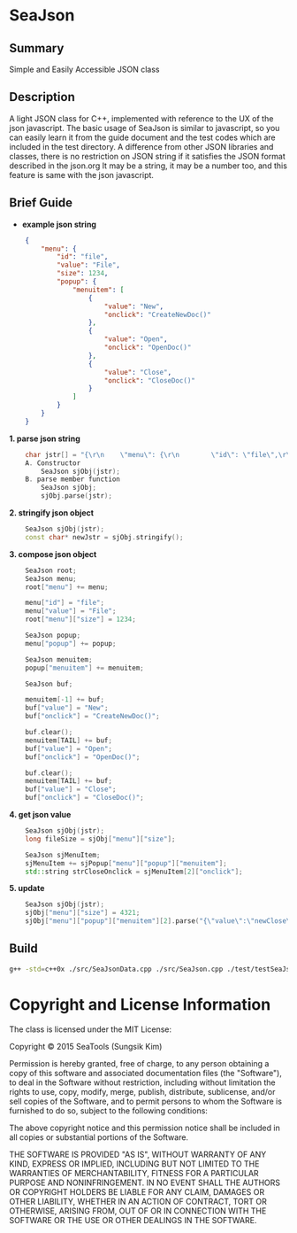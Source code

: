 # SeaJson

Summary
-------
Simple and Easily Accessible JSON class

Description
-----------
A light JSON class for C++, implemented with reference to the UX of the json javascript.
The basic usage of SeaJson is similar to javascript, so you can easily learn it from the guide document and the test codes which are included in the test directory.
A difference from other JSON libraries and classes, there is no restriction on JSON string if it satisfies the JSON format described in the json.org
It may be a string, it may be a number too, and this feature is same with the json javascript.

Brief Guide
-----------
- **example json string**
```json
    {
        "menu": {
            "id": "file",
            "value": "File",
            "size": 1234,
            "popup": {
                "menuitem": [
                    {
                        "value": "New",
                        "onclick": "CreateNewDoc()"
                    },
                    {
                        "value": "Open",
                        "onclick": "OpenDoc()"
                    },
                    {
                        "value": "Close",
                        "onclick": "CloseDoc()"
                    }
                ]
            }
        }
    }
```

**1. parse json string**
```cpp
    char jstr[] = "{\r\n    \"menu\": {\r\n        \"id\": \"file\",\r\n        \"value\": \"File\",\r\n        \"size\": 1234,\r\n        \"popup\": {\r\n            \"menuitem\": [\r\n                {\r\n                    \"value\": \"New\",\r\n                    \"onclick\": \"CreateNewDoc()\"\r\n                },\r\n                {\r\n                    \"value\": \"Open\",\r\n                    \"onclick\": \"OpenDoc()\"\r\n                },\r\n                {\r\n                    \"value\": \"Close\",\r\n                    \"onclick\": \"CloseDoc()\"\r\n                }\r\n            ]\r\n        }\r\n    }\r\n}";
    A. Constructor
        SeaJson sjObj(jstr);
    B. parse member function
        SeaJson sjObj;
        sjObj.parse(jstr);
```

**2. stringify json object**
```cpp
    SeaJson sjObj(jstr);
    const char* newJstr = sjObj.stringify();
```

**3. compose json object**
```cpp
    SeaJson root;
    SeaJson menu;
    root["menu"] += menu;

    menu["id"] = "file";
    menu["value"] = "File";
    root["menu"]["size"] = 1234;

    SeaJson popup;
    menu["popup"] += popup;

    SeaJson menuitem;
    popup["menuitem"] += menuitem;

    SeaJson buf;

    menuitem[-1] += buf;
    buf["value"] = "New";
    buf["onclick"] = "CreateNewDoc()";

    buf.clear();
    menuitem[TAIL] += buf;
    buf["value"] = "Open";
    buf["onclick"] = "OpenDoc()";

    buf.clear();
    menuitem[TAIL] += buf;
    buf["value"] = "Close";
    buf["onclick"] = "CloseDoc()";
```

**4. get json value**
```cpp
    SeaJson sjObj(jstr);
    long fileSize = sjObj["menu"]["size"];

    SeaJson sjMenuItem;
    sjMenuItem += sjPopup["menu"]["popup"]["menuitem"];
    std::string strCloseOnclick = sjMenuItem[2]["onclick"];
```

**5. update**
```cpp
    SeaJson sjObj(jstr);
    sjObj["menu"]["size"] = 4321;
    sjObj["menu"]["popup"]["menuitem"][2].parse("{\"value\":\"newClose\",\"onclick\":\"newCloseDoc()\"}");
```

Build
-----
```bash
g++ -std=c++0x ./src/SeaJsonData.cpp ./src/SeaJson.cpp ./test/testSeaJson.cpp -o ./test/testSeaJson;
```

Copyright and License Information
=================================
The class is licensed under the MIT License:

Copyright © 2015 SeaTools (Sungsik Kim)

Permission is hereby granted, free of charge, to any person obtaining a copy of this software and associated documentation files (the "Software"), to deal in the Software without restriction, including without limitation the rights to use, copy, modify, merge, publish, distribute, sublicense, and/or sell copies of the Software, and to permit persons to whom the Software is furnished to do so, subject to the following conditions:

The above copyright notice and this permission notice shall be included in all copies or substantial portions of the Software.

THE SOFTWARE IS PROVIDED "AS IS", WITHOUT WARRANTY OF ANY KIND, EXPRESS OR IMPLIED, INCLUDING BUT NOT LIMITED TO THE WARRANTIES OF MERCHANTABILITY, FITNESS FOR A PARTICULAR PURPOSE AND NONINFRINGEMENT. IN NO EVENT SHALL THE AUTHORS OR COPYRIGHT HOLDERS BE LIABLE FOR ANY CLAIM, DAMAGES OR OTHER LIABILITY, WHETHER IN AN ACTION OF CONTRACT, TORT OR OTHERWISE, ARISING FROM, OUT OF OR IN CONNECTION WITH THE SOFTWARE OR THE USE OR OTHER DEALINGS IN THE SOFTWARE.
